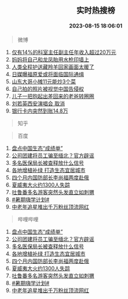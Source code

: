 <div align="center"><h2>实时热搜榜</h2><h4>2023-08-15 18:06:01</h4></div>

> 微博  

1. [仅有14%的科室主任副主任年收入超过20万元](https://s.weibo.com/weibo?q=%23%E4%BB%85%E6%9C%8914%25%E7%9A%84%E7%A7%91%E5%AE%A4%E4%B8%BB%E4%BB%BB%E5%89%AF%E4%B8%BB%E4%BB%BB%E5%B9%B4%E6%94%B6%E5%85%A5%E8%B6%85%E8%BF%8720%E4%B8%87%E5%85%83%23&t=31&band_rank=1&Refer=top)<br />
2. [妈妈将自己和龙凤胎用水枪印墙上](https://s.weibo.com/weibo?q=%23%E5%A6%88%E5%A6%88%E5%B0%86%E8%87%AA%E5%B7%B1%E5%92%8C%E9%BE%99%E5%87%A4%E8%83%8E%E7%94%A8%E6%B0%B4%E6%9E%AA%E5%8D%B0%E5%A2%99%E4%B8%8A%23&t=31&band_rank=2&Refer=top)<br />
3. [人类全程护送藏羚羊回家画面太暖了](https://s.weibo.com/weibo?q=%23%E4%BA%BA%E7%B1%BB%E5%85%A8%E7%A8%8B%E6%8A%A4%E9%80%81%E8%97%8F%E7%BE%9A%E7%BE%8A%E5%9B%9E%E5%AE%B6%E7%94%BB%E9%9D%A2%E5%A4%AA%E6%9A%96%E4%BA%86%23&t=31&band_rank=3&Refer=top)<br />
4. [日媒曝福原爱或将面临国际通缉](https://s.weibo.com/weibo?q=%23%E6%97%A5%E5%AA%92%E6%9B%9D%E7%A6%8F%E5%8E%9F%E7%88%B1%E6%88%96%E5%B0%86%E9%9D%A2%E4%B8%B4%E5%9B%BD%E9%99%85%E9%80%9A%E7%BC%89%23&t=31&band_rank=4&Refer=top)<br />
5. [山东大哥小摊11元能炒3个菜](https://s.weibo.com/weibo?q=%23%E5%B1%B1%E4%B8%9C%E5%A4%A7%E5%93%A5%E5%B0%8F%E6%91%8A11%E5%85%83%E8%83%BD%E7%82%923%E4%B8%AA%E8%8F%9C%23&t=31&band_rank=5&Refer=top)<br />
6. [自己拍的照片被视觉中国告侵权](https://s.weibo.com/weibo?q=%23%E8%87%AA%E5%B7%B1%E6%8B%8D%E7%9A%84%E7%85%A7%E7%89%87%E8%A2%AB%E8%A7%86%E8%A7%89%E4%B8%AD%E5%9B%BD%E5%91%8A%E4%BE%B5%E6%9D%83%23&t=31&band_rank=6&Refer=top)<br />
7. [儿子一把抱起出差回来的老爸转圈圈](https://s.weibo.com/weibo?q=%23%E5%84%BF%E5%AD%90%E4%B8%80%E6%8A%8A%E6%8A%B1%E8%B5%B7%E5%87%BA%E5%B7%AE%E5%9B%9E%E6%9D%A5%E7%9A%84%E8%80%81%E7%88%B8%E8%BD%AC%E5%9C%88%E5%9C%88%23&t=31&band_rank=7&Refer=top)<br />
8. [刘若英西安演唱会 取消](https://s.weibo.com/weibo?q=%E5%88%98%E8%8B%A5%E8%8B%B1%E8%A5%BF%E5%AE%89%E6%BC%94%E5%94%B1%E4%BC%9A%20%E5%8F%96%E6%B6%88&t=31&band_rank=8&Refer=top)<br />
9. [银行卡内突然到账14.8万](https://s.weibo.com/weibo?q=%23%E9%93%B6%E8%A1%8C%E5%8D%A1%E5%86%85%E7%AA%81%E7%84%B6%E5%88%B0%E8%B4%A614.8%E4%B8%87%23&t=31&band_rank=9&Refer=top)<br />

> 知乎  


> 百度  

1. [盘点中国生态“成绩单”](https://www.baidu.com/s?wd=%E7%9B%98%E7%82%B9%E4%B8%AD%E5%9B%BD%E7%94%9F%E6%80%81%E2%80%9C%E6%88%90%E7%BB%A9%E5%8D%95%E2%80%9D&sa=fyb_news&rsv_dl=fyb_news)<br />
2. [公司团建将员工骗至缅北？官方辟谣](https://www.baidu.com/s?wd=%E5%85%AC%E5%8F%B8%E5%9B%A2%E5%BB%BA%E5%B0%86%E5%91%98%E5%B7%A5%E9%AA%97%E8%87%B3%E7%BC%85%E5%8C%97%EF%BC%9F%E5%AE%98%E6%96%B9%E8%BE%9F%E8%B0%A3&sa=fyb_news&rsv_dl=fyb_news)<br />
3. [多名医保局长被查释放什么信号](https://www.baidu.com/s?wd=%E5%A4%9A%E5%90%8D%E5%8C%BB%E4%BF%9D%E5%B1%80%E9%95%BF%E8%A2%AB%E6%9F%A5%E9%87%8A%E6%94%BE%E4%BB%80%E4%B9%88%E4%BF%A1%E5%8F%B7&sa=fyb_news&rsv_dl=fyb_news)<br />
4. [各地增植补绿 打造生态宜居城市](https://www.baidu.com/s?wd=%E5%90%84%E5%9C%B0%E5%A2%9E%E6%A4%8D%E8%A1%A5%E7%BB%BF+%E6%89%93%E9%80%A0%E7%94%9F%E6%80%81%E5%AE%9C%E5%B1%85%E5%9F%8E%E5%B8%82&sa=fyb_news&rsv_dl=fyb_news)<br />
5. [四个月内国防部长李尚福两度赴俄](https://www.baidu.com/s?wd=%E5%9B%9B%E4%B8%AA%E6%9C%88%E5%86%85%E5%9B%BD%E9%98%B2%E9%83%A8%E9%95%BF%E6%9D%8E%E5%B0%9A%E7%A6%8F%E4%B8%A4%E5%BA%A6%E8%B5%B4%E4%BF%84&sa=fyb_news&rsv_dl=fyb_news)<br />
6. [夏威夷大火约1300人失踪](https://www.baidu.com/s?wd=%E5%A4%8F%E5%A8%81%E5%A4%B7%E5%A4%A7%E7%81%AB%E7%BA%A61300%E4%BA%BA%E5%A4%B1%E8%B8%AA&sa=fyb_news&rsv_dl=fyb_news)<br />
7. [吐鲁番多名游客突然头发直立如刺猬](https://www.baidu.com/s?wd=%E5%90%90%E9%B2%81%E7%95%AA%E5%A4%9A%E5%90%8D%E6%B8%B8%E5%AE%A2%E7%AA%81%E7%84%B6%E5%A4%B4%E5%8F%91%E7%9B%B4%E7%AB%8B%E5%A6%82%E5%88%BA%E7%8C%AC&sa=fyb_news&rsv_dl=fyb_news)<br />
8. [#暑期嗨学计划#](https://www.baidu.com/s?wd=%23%E6%9A%91%E6%9C%9F%E5%97%A8%E5%AD%A6%E8%AE%A1%E5%88%92%23&sa=fyb_news&rsv_dl=fyb_news)<br />
9. [中老年追星堆出千万粉丝顶流网红](https://www.baidu.com/s?wd=%E4%B8%AD%E8%80%81%E5%B9%B4%E8%BF%BD%E6%98%9F%E5%A0%86%E5%87%BA%E5%8D%83%E4%B8%87%E7%B2%89%E4%B8%9D%E9%A1%B6%E6%B5%81%E7%BD%91%E7%BA%A2&sa=fyb_news&rsv_dl=fyb_news)<br />

> 哔哩哔哩  

1. [盘点中国生态“成绩单”](https://www.baidu.com/s?wd=%E7%9B%98%E7%82%B9%E4%B8%AD%E5%9B%BD%E7%94%9F%E6%80%81%E2%80%9C%E6%88%90%E7%BB%A9%E5%8D%95%E2%80%9D&sa=fyb_news&rsv_dl=fyb_news)<br />
2. [公司团建将员工骗至缅北？官方辟谣](https://www.baidu.com/s?wd=%E5%85%AC%E5%8F%B8%E5%9B%A2%E5%BB%BA%E5%B0%86%E5%91%98%E5%B7%A5%E9%AA%97%E8%87%B3%E7%BC%85%E5%8C%97%EF%BC%9F%E5%AE%98%E6%96%B9%E8%BE%9F%E8%B0%A3&sa=fyb_news&rsv_dl=fyb_news)<br />
3. [多名医保局长被查释放什么信号](https://www.baidu.com/s?wd=%E5%A4%9A%E5%90%8D%E5%8C%BB%E4%BF%9D%E5%B1%80%E9%95%BF%E8%A2%AB%E6%9F%A5%E9%87%8A%E6%94%BE%E4%BB%80%E4%B9%88%E4%BF%A1%E5%8F%B7&sa=fyb_news&rsv_dl=fyb_news)<br />
4. [各地增植补绿 打造生态宜居城市](https://www.baidu.com/s?wd=%E5%90%84%E5%9C%B0%E5%A2%9E%E6%A4%8D%E8%A1%A5%E7%BB%BF+%E6%89%93%E9%80%A0%E7%94%9F%E6%80%81%E5%AE%9C%E5%B1%85%E5%9F%8E%E5%B8%82&sa=fyb_news&rsv_dl=fyb_news)<br />
5. [四个月内国防部长李尚福两度赴俄](https://www.baidu.com/s?wd=%E5%9B%9B%E4%B8%AA%E6%9C%88%E5%86%85%E5%9B%BD%E9%98%B2%E9%83%A8%E9%95%BF%E6%9D%8E%E5%B0%9A%E7%A6%8F%E4%B8%A4%E5%BA%A6%E8%B5%B4%E4%BF%84&sa=fyb_news&rsv_dl=fyb_news)<br />
6. [夏威夷大火约1300人失踪](https://www.baidu.com/s?wd=%E5%A4%8F%E5%A8%81%E5%A4%B7%E5%A4%A7%E7%81%AB%E7%BA%A61300%E4%BA%BA%E5%A4%B1%E8%B8%AA&sa=fyb_news&rsv_dl=fyb_news)<br />
7. [吐鲁番多名游客突然头发直立如刺猬](https://www.baidu.com/s?wd=%E5%90%90%E9%B2%81%E7%95%AA%E5%A4%9A%E5%90%8D%E6%B8%B8%E5%AE%A2%E7%AA%81%E7%84%B6%E5%A4%B4%E5%8F%91%E7%9B%B4%E7%AB%8B%E5%A6%82%E5%88%BA%E7%8C%AC&sa=fyb_news&rsv_dl=fyb_news)<br />
8. [#暑期嗨学计划#](https://www.baidu.com/s?wd=%23%E6%9A%91%E6%9C%9F%E5%97%A8%E5%AD%A6%E8%AE%A1%E5%88%92%23&sa=fyb_news&rsv_dl=fyb_news)<br />
9. [中老年追星堆出千万粉丝顶流网红](https://www.baidu.com/s?wd=%E4%B8%AD%E8%80%81%E5%B9%B4%E8%BF%BD%E6%98%9F%E5%A0%86%E5%87%BA%E5%8D%83%E4%B8%87%E7%B2%89%E4%B8%9D%E9%A1%B6%E6%B5%81%E7%BD%91%E7%BA%A2&sa=fyb_news&rsv_dl=fyb_news)<br />

